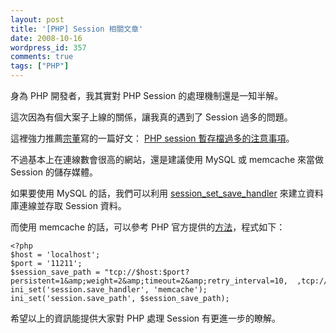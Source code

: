 ```yaml
---
layout: post
title: '[PHP] Session 相關文章'
date: 2008-10-16
wordpress_id: 357
comments: true
tags: ["PHP"]
---
```


身為 PHP 開發者，我其實對 PHP Session 的處理機制還是一知半解。

這次因為有個大案子上線的關係，讓我真的遇到了 Session 過多的問題。

這裡強力推薦[宗董](http://plog.longwin.com.tw)寫的一篇好文： [PHP session 暫存檔過多的注意事項](http://plog.longwin.com.tw/my_note-unix/2008/10/16/php-too-more-session-file-set-2008)。

不過基本上在連線數會很高的網站，還是建議使用 MySQL 或 memcache 來當做 Session 的儲存媒體。

<!--more-->

如果要使用 MySQL 的話，我們可以利用 [session_set_save_handler](http://www.php.net/manual/en/function.session-set-save-handler.php) 來建立資料庫連線並存取 Session 資料。

而使用 memcache 的話，可以參考 PHP 官方提供的[方法](http://www.php.net/manual/en/memcache.examples.php)，程式如下：

```
<?php
$host = 'localhost';
$port = '11211';
$session_save_path = "tcp://$host:$port?persistent=1&amp;weight=2&amp;timeout=2&amp;retry_interval=10,  ,tcp://$host:$port  ";
ini_set('session.save_handler', 'memcache');
ini_set('session.save_path', $session_save_path);

```

希望以上的資訊能提供大家對 PHP 處理 Session 有更進一步的瞭解。
